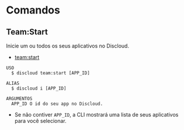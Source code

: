 # Comandos

## Team:Start

Inicie um ou todos os seus aplicativos no Discloud.

- [team:start](#teamstart)

```sh-session
USO
  $ discloud team:start [APP_ID]

ALIAS
  $ discloud i [APP_ID]

ARGUMENTOS
  APP_ID O id do seu app no ​​Discloud.
```

- Se não contiver `APP_ID`, a CLI mostrará uma lista de seus aplicativos para você selecionar.
